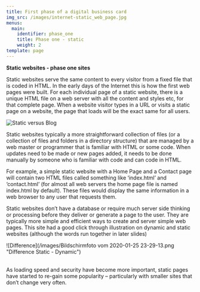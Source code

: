```yaml
---
title: First phase of a digital business card
img_src: /images/internet-static_web_page.jpg
menus:
  main:
    identifier: phase_one
    title: Phase one - static
    weight: 2
template: page
---
```

**Static websites - phase one sites**

Static websites serve the same content to every visitor from a fixed file that is coded in HTML. In the early days of the Internet this is how the first web pages were built. For each individual page of a static website, there is a unique HTML file on a web server with all the content and styles etc, for that complete page. When a website visitor types in a URL or visits a static page on a website, the page that loads will be the exact same for all users.

![Static versus Blog](/images/blogvsstaticsite.jpg "Static Website - Blog")

Static websites typically a more straightforward collection of files (or a collection of files and folders in a directory structure) that are managed by a web master or programmer that is familiar with HTML or some code. When updates need to be made or new pages added, it needs to be done manually by someone who is familiar with code and can code in HTML.

For example, a simple static website with a Home Page and a Contact page will contain two HTML files called something like ‘index.html’ and ‘contact.html’ (for almost all web servers the home page file is named index.html by default). These files would display the same information in a web browser to any user that requests them.

Static websites don’t have a database or require much server side thinking or processing before they deliver or generate a page to the user. They are typically more simple and efficient ways to create and server simple web pages. This site had a good click through illustration on dynamic and static websites (although the words run together in later slides)

![Difference](/images/Bildschirmfoto vom 2020-01-25 23-29-13.png "Difference Static - Dynamic")

\
As loading speed and security have become more important, static pages have started to re-gain some popularity – particularly with smaller sites that don’t change very often.
